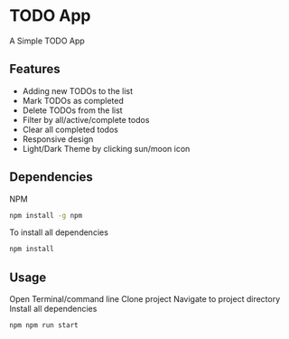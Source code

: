 # TODO App

A Simple TODO App 

## Features
- Adding new TODOs to the list
- Mark TODOs as completed
- Delete TODOs from the list
- Filter by all/active/complete todos
- Clear all completed todos
- Responsive design
- Light/Dark Theme by clicking sun/moon icon

## Dependencies

NPM
```bash
npm install -g npm
```
To install all dependencies

```bash
npm install
```


## Usage

Open Terminal/command line 
Clone project
Navigate to project directory
Install all dependencies

```bash
npm npm run start
```